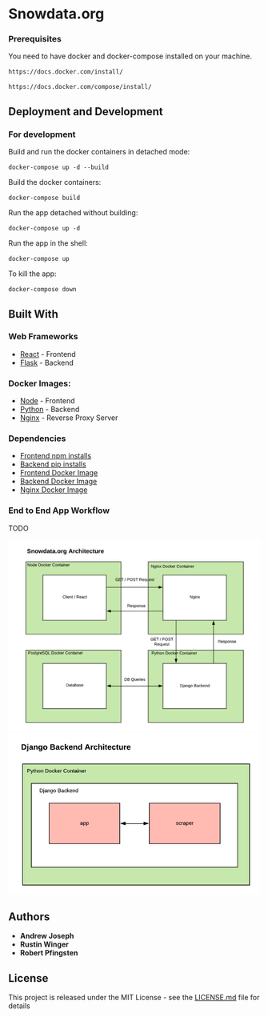 # Snowdata.org

### Prerequisites

You need to have docker and docker-compose installed on your machine. 

```
https://docs.docker.com/install/
```
```
https://docs.docker.com/compose/install/
```

## Deployment and Development 

### For development 

Build and run the docker containers in detached mode:
```
docker-compose up -d --build
```

Build the docker containers:
```
docker-compose build
```

Run the app detached without building:
```
docker-compose up -d
```

Run the app in the shell:
```
docker-compose up
```

To kill the app:

```
docker-compose down
```

## Built With

### Web Frameworks 

* [React](https://reactjs.org/) - Frontend
* [Flask](https://flask.palletsprojects.com/) - Backend

### Docker Images:

* [Node](https://hub.docker.com/_/node/) - Frontend
* [Python](https://hub.docker.com/_/python) - Backend
* [Nginx](https://hub.docker.com/_/nginx) - Reverse Proxy Server

### Dependencies

* [Frontend npm installs](frontend/package.json)
* [Backend pip installs](backend/requirements.txt)
* [Frontend Docker Image](/frontend/Dockerfile)
* [Backend Docker Image](/backend/Dockerfile)
* [Nginx Docker Image](/nginx/Dockerfile)

### End to End App Workflow

TODO

![App Architecture](app-arch.png)
![Backend Architecture](backend-arch.png)

## Authors

* **Andrew Joseph** 
* **Rustin Winger** 
* **Robert Pfingsten** 

## License

This project is released under the MIT License - see the [LICENSE.md](LICENSE.md) file for details

